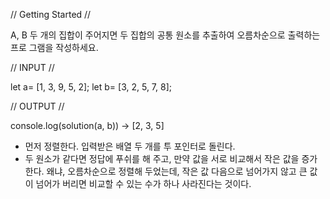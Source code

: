 // Getting Started //

A, B 두 개의 집합이 주어지면 두 집합의 공통 원소를 추출하여 오름차순으로 출력하는 프로 그램을 작성하세요.

// INPUT //

let a= [1, 3, 9, 5, 2];
let b= [3, 2, 5, 7, 8];

// OUTPUT //

console.log(solution(a, b)) -> [2, 3, 5]

- 먼저 정렬한다. 입력받은 배열 두 개를 투 포인터로 돌린다.
- 두 원소가 같다면 정답에 푸쉬를 해 주고, 만약 값을 서로 비교해서 작은 값을 증가한다. 왜냐, 오름차순으로 정렬해 두었는데, 작은 값 다음으로 넘어가지 않고 큰 값이 넘어가 버리면 비교할 수 있는 수가 하나 사라진다는 것이다.
